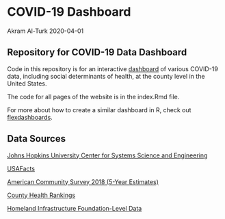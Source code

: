 COVID-19 Dashboard
================
Akram Al-Turk
2020-04-01

<!-- README.md is generated from README.Rmd. -->

## Repository for COVID-19 Data Dashboard

Code in this repository is for an interactive
[dashboard](https://socio-covid.netlify.com/) of various COVID-19 data,
including social determinants of health, at the county level in the
United States.

The code for all pages of the website is in the index.Rmd file.

For more about how to create a similar dashboard in R, check out
[flexdashboards](https://rmarkdown.rstudio.com/flexdashboard/index.html).

## Data Sources

[Johns Hopkins University Center for Systems Science and
Engineering](https://github.com/CSSEGISandData/COVID-19)

[USAFacts](https://usafacts.org/visualizations/coronavirus-covid-19-spread-map/)

[American Community Survey 2018 (5-Year
Estimates)](https://www.census.gov/)

[County Health Rankings](https://www.countyhealthrankings.org/)

[Homeland Infrastructure Foundation-Level
Data](https://hifld-geoplatform.opendata.arcgis.com/datasets/6ac5e325468c4cb9b905f1728d6fbf0f_0)
